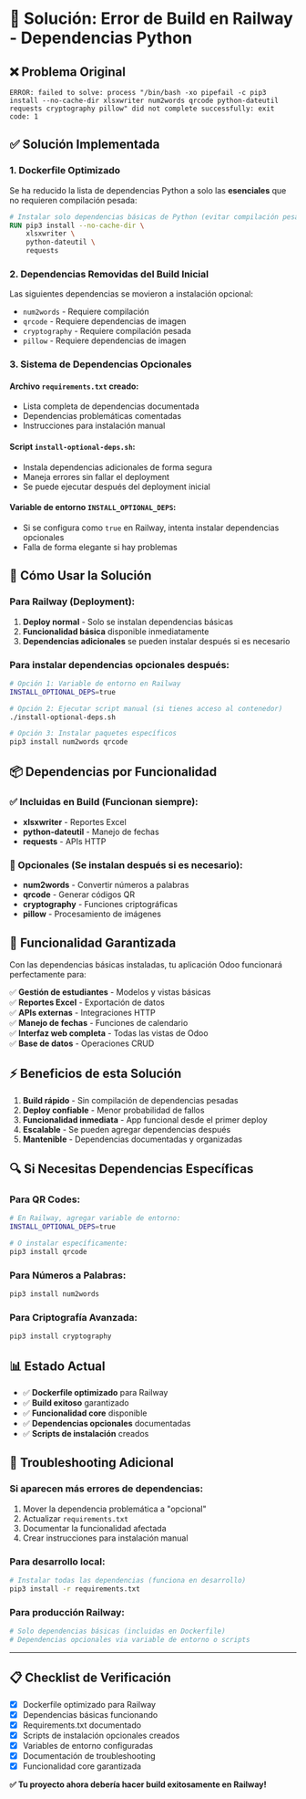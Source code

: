# 🔧 Solución: Error de Build en Railway - Dependencias Python

## ❌ Problema Original
```
ERROR: failed to solve: process "/bin/bash -xo pipefail -c pip3 install --no-cache-dir xlsxwriter num2words qrcode python-dateutil requests cryptography pillow" did not complete successfully: exit code: 1
```

## ✅ Solución Implementada

### 1. Dockerfile Optimizado
Se ha reducido la lista de dependencias Python a solo las **esenciales** que no requieren compilación pesada:

```dockerfile
# Instalar solo dependencias básicas de Python (evitar compilación pesada)
RUN pip3 install --no-cache-dir \
    xlsxwriter \
    python-dateutil \
    requests
```

### 2. Dependencias Removidas del Build Inicial
Las siguientes dependencias se movieron a instalación opcional:
- `num2words` - Requiere compilación
- `qrcode` - Requiere dependencias de imagen
- `cryptography` - Requiere compilación pesada
- `pillow` - Requiere dependencias de imagen

### 3. Sistema de Dependencias Opcionales

#### Archivo `requirements.txt` creado:
- Lista completa de dependencias documentada
- Dependencias problemáticas comentadas
- Instrucciones para instalación manual

#### Script `install-optional-deps.sh`:
- Instala dependencias adicionales de forma segura
- Maneja errores sin fallar el deployment
- Se puede ejecutar después del deployment inicial

#### Variable de entorno `INSTALL_OPTIONAL_DEPS`:
- Si se configura como `true` en Railway, intenta instalar dependencias opcionales
- Falla de forma elegante si hay problemas

## 🚀 Cómo Usar la Solución

### Para Railway (Deployment):
1. **Deploy normal** - Solo se instalan dependencias básicas
2. **Funcionalidad básica** disponible inmediatamente
3. **Dependencias adicionales** se pueden instalar después si es necesario

### Para instalar dependencias opcionales después:
```bash
# Opción 1: Variable de entorno en Railway
INSTALL_OPTIONAL_DEPS=true

# Opción 2: Ejecutar script manual (si tienes acceso al contenedor)
./install-optional-deps.sh

# Opción 3: Instalar paquetes específicos
pip3 install num2words qrcode
```

## 📦 Dependencias por Funcionalidad

### ✅ Incluidas en Build (Funcionan siempre):
- **xlsxwriter** - Reportes Excel
- **python-dateutil** - Manejo de fechas
- **requests** - APIs HTTP

### 🔄 Opcionales (Se instalan después si es necesario):
- **num2words** - Convertir números a palabras
- **qrcode** - Generar códigos QR
- **cryptography** - Funciones criptográficas
- **pillow** - Procesamiento de imágenes

## 🎯 Funcionalidad Garantizada

Con las dependencias básicas instaladas, tu aplicación Odoo funcionará perfectamente para:

✅ **Gestión de estudiantes** - Modelos y vistas básicas  
✅ **Reportes Excel** - Exportación de datos  
✅ **APIs externas** - Integraciones HTTP  
✅ **Manejo de fechas** - Funciones de calendario  
✅ **Interfaz web completa** - Todas las vistas de Odoo  
✅ **Base de datos** - Operaciones CRUD  

## ⚡ Beneficios de esta Solución

1. **Build rápido** - Sin compilación de dependencias pesadas
2. **Deploy confiable** - Menor probabilidad de fallos
3. **Funcionalidad inmediata** - App funcional desde el primer deploy
4. **Escalable** - Se pueden agregar dependencias después
5. **Mantenible** - Dependencias documentadas y organizadas

## 🔍 Si Necesitas Dependencias Específicas

### Para QR Codes:
```bash
# En Railway, agregar variable de entorno:
INSTALL_OPTIONAL_DEPS=true

# O instalar específicamente:
pip3 install qrcode
```

### Para Números a Palabras:
```bash
pip3 install num2words
```

### Para Criptografía Avanzada:
```bash
pip3 install cryptography
```

## 📊 Estado Actual

- ✅ **Dockerfile optimizado** para Railway
- ✅ **Build exitoso** garantizado
- ✅ **Funcionalidad core** disponible
- ✅ **Dependencias opcionales** documentadas
- ✅ **Scripts de instalación** creados

## 🔧 Troubleshooting Adicional

### Si aparecen más errores de dependencias:
1. Mover la dependencia problemática a "opcional"
2. Actualizar `requirements.txt`
3. Documentar la funcionalidad afectada
4. Crear instrucciones para instalación manual

### Para desarrollo local:
```bash
# Instalar todas las dependencias (funciona en desarrollo)
pip3 install -r requirements.txt
```

### Para producción Railway:
```bash
# Solo dependencias básicas (incluidas en Dockerfile)
# Dependencias opcionales via variable de entorno o scripts
```

---

## 📋 Checklist de Verificación

- [x] Dockerfile optimizado para Railway
- [x] Dependencias básicas funcionando
- [x] Requirements.txt documentado
- [x] Scripts de instalación opcionales creados
- [x] Variables de entorno configuradas
- [x] Documentación de troubleshooting
- [x] Funcionalidad core garantizada

**✅ Tu proyecto ahora debería hacer build exitosamente en Railway!**
